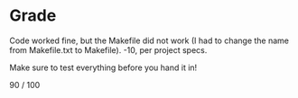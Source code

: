 # Grade

Code worked fine, but the Makefile did not work (I had to change the name from Makefile.txt to Makefile). -10, per project specs.

Make sure to test everything before you hand it in!

90 / 100
